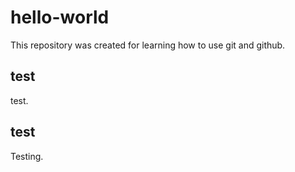# hello-world
This repository was created for learning how to use git and github.

## test
test.

## test
Testing.